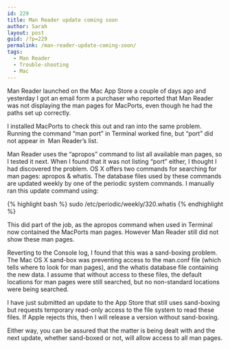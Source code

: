 ```yaml
---
id: 229
title: Man Reader update coming soon
author: Sarah
layout: post
guid: /?p=229
permalink: /man-reader-update-coming-soon/
tags:
  - Man Reader
  - Trouble-shooting
  - Mac
---
```

Man Reader launched on the Mac App Store a couple of days ago and yesterday I got an email form a purchaser who reported that Man Reader was not displaying the man pages for MacPorts, even though he had the paths set up correctly.

I installed MacPorts to check this out and ran into the same problem. Running the command &#8220;man port&#8221; in Terminal worked fine, but &#8220;port&#8221; did not appear in  Man Reader&#8217;s list.

Man Reader uses the &#8220;apropos&#8221; command to list all available man pages, so I tested it next. When I found that it was not listing &#8220;port&#8221; either, I thought I had discovered the problem. OS X offers two commands for searching for man pages: apropos & whatis. The database files used by these commands are updated weekly by one of the periodic system commands. I manually ran this update command using:

{% highlight bash %}
sudo /etc/periodic/weekly/320.whatis
{% endhighlight %}

This did part of the job, as the apropos command when used in Terminal now contained the MacPorts man pages. However Man Reader still did not show these man pages.

Reverting to the Console log, I found that this was a sand-boxing problem. The Mac OS X sand-box was preventing access to the man.conf file (which tells where to look for man pages), and the whatis database file containing the new data. I assume that without access to these files, the default locations for man pages were still searched, but no non-standard locations were being searched.

I have just submitted an update to the App Store that still uses sand-boxing but requests temporary read-only access to the file system to read these files. If Apple rejects this, then I will release a version without sand-boxing.

Either way, you can be assured that the matter is being dealt with and the next update, whether sand-boxed or not, will allow access to all man pages.